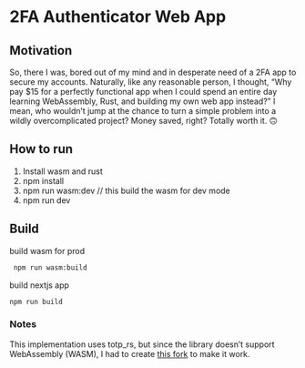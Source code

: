 # 2FA Authenticator Web App

## Motivation

So, there I was, bored out of my mind and in desperate need of a 2FA app to secure my accounts. Naturally, like any reasonable person, I thought, “Why pay $15 for a perfectly functional app when I could spend an entire day learning WebAssembly, Rust, and building my own web app instead?” I mean, who wouldn’t jump at the chance to turn a simple problem into a wildly overcomplicated project? Money saved, right? Totally worth it. 🙃

## How to run

1. Install wasm and rust
2. npm install
3. npm run wasm:dev // this build the wasm for dev mode
4. npm run dev

## Build

build wasm for prod

```bash
 npm run wasm:build
```

build nextjs app

```
npm run build
```


### Notes

This implementation uses totp_rs, but since the library doesn’t support WebAssembly (WASM), I had to create [this fork](https://github.com/capdilla/totp-rs/commit/c451715d93a15fab584aedeae24bb6c1d5bddb6f) to make it work.